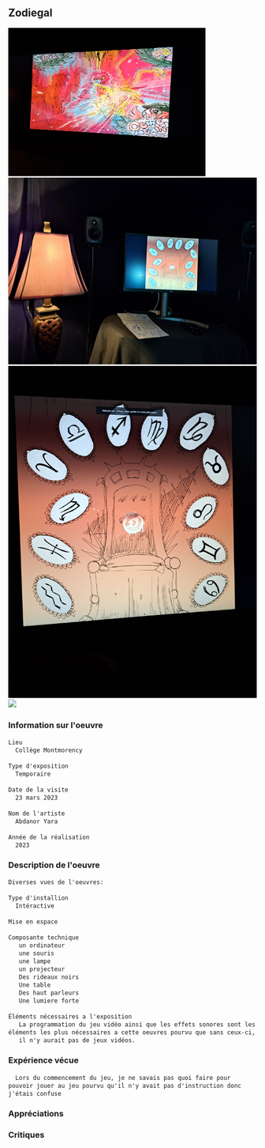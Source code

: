 ## Zodiegal
<img src="https://github.com/Sitmonternna/H23_V13_INSPIRATIONS_YI/blob/main/Mycelium/oeuvre-retenu-photo/art-jeu.jpg" height="300px" width="400px">
<img src="https://github.com/Sitmonternna/H23_V13_INSPIRATIONS_YI/blob/main/Mycelium/oeuvre-retenu-photo/ensemble.jpg">
<img src="https://github.com/Sitmonternna/H23_V13_INSPIRATIONS_YI/blob/main/Mycelium/oeuvre-retenu-photo/ecran-orange.jpg">
<img src="https://github.com/Sitmonternna/H23_V13_INSPIRATIONS_YI/blob/main/Mycelium/oeuvre-retenu-photo/lumiere.jpg">

### Information sur l'oeuvre
    Lieu
      Collège Montmorency
      
    Type d'exposition
      Temporaire
    
    Date de la visite
      23 mars 2023
      
    Nom de l'artiste
      Abdanor Yara
    
    Année de la réalisation
      2023
    
### Description de l'oeuvre

    Diverses vues de l'oeuvres:
    
    Type d'installion
      Intéractive
      
    Mise en espace
    
    Composante technique
       un ordinateur
       une souris 
       une lampe 
       un projecteur 
       Des rideaux noirs
       Une table
       Des haut parleurs
       Une lumiere forte
       
    Éléments nécessaires a l'exposition
       La programmation du jeu vidéo ainsi que les effets sonores sont les éléments les plus nécessaires a cette oeuvres pourvu que sans ceux-ci,
       il n'y aurait pas de jeux vidéos.
    
### Expérience vécue
      Lors du commencement du jeu, je ne savais pas quoi faire pour pouvoir jouer au jeu pourvu qu'il n'y avait pas d'instruction donc j'étais confuse

### Appréciations


### Critiques
    
    
    


